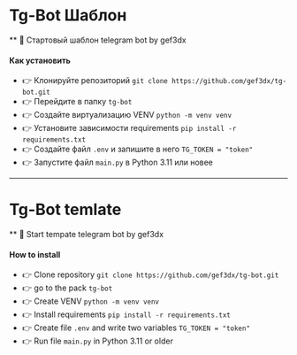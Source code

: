 # Tg-Bot Шаблон
**
 :loudspeaker: Стартовый шаблон telegram bot by gef3dx

#### Как установить

 - :point_right: Клонируйте репозиторий `git clone https://github.com/gef3dx/tg-bot.git`
 - :point_right: Перейдите в папку `tg-bot`
 - :point_right: Создайте виртуализацию VENV `python -m venv venv`
 - :point_right: Установите зависимости requirements `pip install -r requirements.txt`
 - :point_right: Создайте файл `.env` и запишите в него `TG_TOKEN = "token"`
 - :point_right: Запустите файл `main.py` в Python 3.11 или новее
****
# Tg-Bot temlate
**
 :loudspeaker: Start tempate telegram bot by gef3dx

#### How to install

 - :point_right: Сlone repository `git clone https://github.com/gef3dx/tg-bot.git`
 - :point_right: go to the pack `tg-bot`
 - :point_right: Create VENV `python -m venv venv`
 - :point_right: Install requirements `pip install -r requirements.txt`
 - :point_right: Create file `.env` and write two variables `TG_TOKEN = "token"`
 - :point_right: Run file `main.py` in Python 3.11 or older


